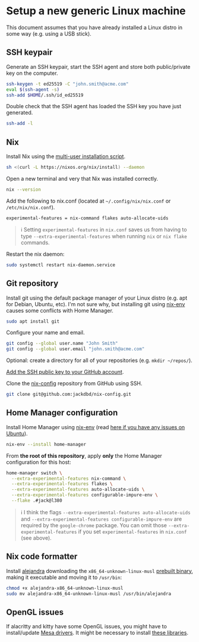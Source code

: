 # Setup a new generic Linux machine

This document assumes that you have already installed a Linux distro in some way (e.g. using a USB stick).

## SSH keypair

Generate an SSH keypair, start the SSH agent and store both public/private key on the computer.

```sh
ssh-keygen -t ed25519 -C "john.smith@acme.com"
eval $(ssh-agent -s)
ssh-add $HOME/.ssh/id_ed25519
```

Double check that the SSH agent has loaded the SSH key you have just generated.

```sh
ssh-add -l
```

## Nix

Install Nix using the [multi-user installation script](https://nixos.org/download).

```sh
sh <(curl -L https://nixos.org/nix/install) --daemon
```

Open a new terminal and very that Nix was installed correctly.

```sh
nix --version
```

Add the following to nix.conf (located at `~/.config/nix/nix.conf` or `/etc/nix/nix.conf`).

```text
experimental-features = nix-command flakes auto-allocate-uids
```

> ℹ️ Setting `experimental-features` in `nix.conf` saves us from having to type `--extra-experimental-features` when running `nix` or `nix flake` commands.

Restart the nix daemon:

```sh
sudo systemctl restart nix-daemon.service
```

## Git repository

Install git using the default package manager of your Linux distro (e.g. apt for Debian, Ubuntu, etc). I'm not sure why, but installing git using [nix-env](https://nixos.org/manual/nix/stable/command-ref/nix-env) causes some conflicts with Home Manager.

```sh
sudo apt install git
```

Configure your name and email.

```sh
git config --global user.name "John Smith"
git config --global user.email "john.smith@acme.com"
```

Optional: create a directory for all of your repositories (e.g. `mkdir ~/repos/`).

[Add the SSH public key to your GitHub account](https://docs.github.com/en/authentication/connecting-to-github-with-ssh/adding-a-new-ssh-key-to-your-github-account).

Clone the [nix-config](https://github.com/jackdbd/nix-config) repository from GitHub using SSH.

```sh
git clone git@github.com:jackdbd/nix-config.git
```

## Home Manager configuration

Install Home Manager using [nix-env](https://nixos.org/manual/nix/stable/command-ref/nix-env) (read [here if you have any issues on Ubuntu](https://discourse.nixos.org/t/installing-home-manager-on-ubuntu/25957/)).

```sh
nix-env --install home-manager
```

From **the root of this repository**, apply **only** the Home Manager configuration for this host:

```sh
home-manager switch \
  --extra-experimental-features nix-command \
  --extra-experimental-features flakes \
  --extra-experimental-features auto-allocate-uids \
  --extra-experimental-features configurable-impure-env \
  --flake .#jack@l380
```

> ℹ️ I think the flags `--extra-experimental-features auto-allocate-uids` and `--extra-experimental-features configurable-impure-env` are required by the `google-chrome` package. You can omit those `--extra-experimental-features` if you set `experimental-features` in `nix.conf` (see above).

## Nix code formatter

Install [alejandra](https://github.com/kamadorueda/alejandra) downloading the `x86_64-unknown-linux-musl` [prebuilt binary](https://github.com/kamadorueda/alejandra?tab=readme-ov-file#prebuilt-binaries), making it executable and moving it to `/usr/bin`:

```sh
chmod +x alejandra-x86_64-unknown-linux-musl
sudo mv alejandra-x86_64-unknown-linux-musl /usr/bin/alejandra
```

## OpenGL issues

If alacritty and kitty have some OpenGL issues, you might have to install/update [Mesa drivers](https://itsfoss.com/install-mesa-ubuntu/). It might be necessary to install [these libraries](https://github.com/alacritty/alacritty/issues/4744#issuecomment-1288973352).
